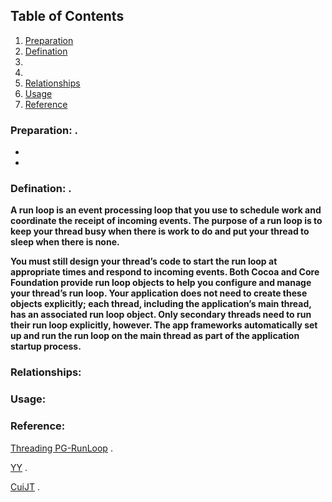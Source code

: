## <a name='contents'>Table of Contents</a>

1. [Preparation](#Preparation)
1. [Defination](#Defination)
1. [](#)
1. [](#)
1. [Relationships](#Relationships)
1. [Usage](#Usage)
1. [Reference](#Reference)

### <a name='Preparation'>Preparation:</a> . 
 * 
 * 
 
 
### <a name='Defination'>Defination:</a> . 
 **A run loop is an event processing loop that you use to schedule work and coordinate the receipt of incoming events. The purpose of a run loop is to keep your thread busy when there is work to do and put your thread to sleep when there is none.**  

**You must still design your thread’s code to start the run loop at appropriate times and respond to incoming events. Both Cocoa and Core Foundation provide run loop objects to help you configure and manage your thread’s run loop. Your application does not need to create these objects explicitly; each thread, including the application’s main thread, has an associated run loop object. Only secondary threads need to run their run loop explicitly, however. The app frameworks automatically set up and run the run loop on the main thread as part of the application startup process.**

### <a name='Relationships'>Relationships:</a>

### <a name='Usage'>Usage:</a>

### <a name='Reference'>Reference:</a> 

[Threading PG-RunLoop](https://developer.apple.com/library/archive/documentation/Cocoa/Conceptual/Multithreading/RunLoopManagement/RunLoopManagement.html#//apple_ref/doc/uid/10000057i-CH16-SW1) . 

[YY](https://blog.ibireme.com/2015/05/18/runloop/) . 

[CuiJT](https://www.cnblogs.com/kenshincui/p/6823841.html) . 



